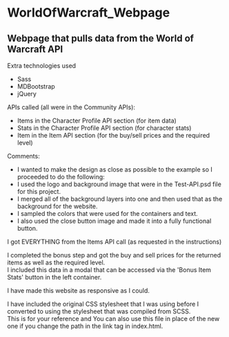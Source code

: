 # WorldOfWarcraft_Webpage
## Webpage that pulls data from the World of Warcraft API


Extra technologies used
* Sass
* MDBootstrap
* jQuery

APIs called (all were in the Community APIs):
* Items in the Character Profile API section (for item data)
* Stats in the Character Profile API section (for character stats)
* Item in the Item API section (for the buy/sell prices and the required level)

Comments:
* I wanted to make the design as close as possible to the example so I proceeded to do the following:
* I used the logo and background image that were in the Test-API.psd file for this project.  
* I merged all of the background layers into one and then used that as the background for the website.  
* I sampled the colors that were used for the containers and text.
* I also used the close button image and made it into a fully functional button. 

I got EVERYTHING from the Items API call (as requested in the instructions)

I completed the bonus step and got the buy and sell prices for the returned items as well as the required level.  
I included this data in a modal that can be accessed via the 'Bonus Item Stats' button in the left container.

I have made this website as responsive as I could.

I have included the original CSS stylesheet that I was using before I converted to using the stylesheet that was compiled from SCSS.  
This is for your reference and You can also use this file in place of the new one if you change the path in the link tag in index.html.

